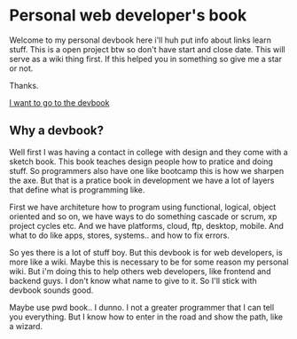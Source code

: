 # Personal web developer's book

Welcome to my personal devbook here i'll huh put info about links learn stuff.
This is a open project btw so don't have start and close date. This will serve as a wiki thing first.
If this helped you in something so give me a star or not.

Thanks.

[I want to go to the devbook](https://github.com/hiagosilverio/web-devbook/wiki)

## Why a devbook?

Well first I was having a contact in college with design and they come with a sketch book. This book teaches design people how to pratice and doing stuff.
So programmers also have one like bootcamp this is how we sharpen the axe. But that is a pratice book in development we have a lot of layers that define what is programming like.

First we have architeture how to program using functional, logical, object oriented and so on, we have ways to do something cascade or scrum, xp project cycles etc.
And we have platforms, cloud, ftp, desktop, mobile. And what to do like apps, stores, systems.. and how to fix errors.

So yes there is a lot of stuff boy. But this devbook is for web developers, is more like a wiki. Maybe this is necessary to be for some reason my personal wiki. But i'm doing this to help others web developers, like frontend and backend guys. I don't know what name to give to it. So I'll stick with devbook sounds good.

Maybe use pwd book.. I dunno. I not a greater programmer that I can tell you everything. But I know how to enter in the road and show the path, like a wizard.
